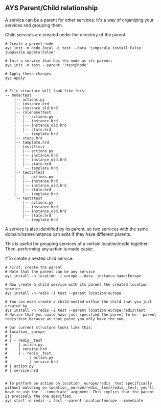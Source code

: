 AYS Parent/Child relationship
-------------------------------

A service can be a parent for other services. It's a way of organizing your services and grouping them.

Child services are created under the directory of the parent.
```
# Create a parent node
ays init -n node.local -i test --data 'jumpscale.install:False jumpscale.update:False'

# Init a service that has the node as its parent:
ays init -n test --parent '!test@node'

# Apply these changes
ays apply


# File structure will look like this:
-- node!test
    |-- actions.py
    |-- instance.hrd
    |-- instance_old.hrd
    |-- rolename!test
    |   |-- actions.py
    |   |-- instance.hrd
    |   |-- instance_old.hrd
    |   |-- state.hrd
    |   `-- template.hrd
    |-- state.hrd
    |-- template.hrd
    |-- test4!test
    |   |-- actions.py
    |   |-- instance.hrd
    |   |-- instance_old.hrd
    |   |-- state.hrd
    |   `-- template.hrd
    |-- test5!test
    |   |-- actions.py
    |   |-- instance.hrd
    |   |-- instance_old.hrd
    |   |-- state.hrd
    |   `-- template.hrd
    `-- test!test
        |-- actions.py
        |-- instance.hrd
        |-- instance_old.hrd
        |-- state.hrd
        `-- template.hrd

```

A service is also identified by its parent, so two services with the same domain/name/instance can exits if they have different parents.

This is useful for grouping services of a certain location/node together. Then, performing any action is made easier.

#To create a nested child service:
```
# First, create the parent
# Note that the parent can be any service
ays install -n location -i europe --data 'instance.name:Europe'

# Now create a child service with its parent the created location service
ays install -n redis -i test --parent location!europe

# You can even create a child nested within the child that you just created by
ays install -n redis -i test --parent location!europe:redis!test
# Notice that you could have just specified the parent to be --parent redis!test because at that point you only have the one.

# Our current structure looks like this:
# location__europe
# |
# | - redis__test
#     | action.py
#     | service.hrd
#     | - redis__test
#          | action.py
#          | service.hrd
# | action.py
# | service.hrd


# To perform an action on location__europe/redis__test specifically without matching on location__europe/redis__test/redis__test, you'll have to use the '--immediate' argument. This implies that the parent is precisely the one specified.
ays start -n redis -i test --parent location!europe --immediate

```

